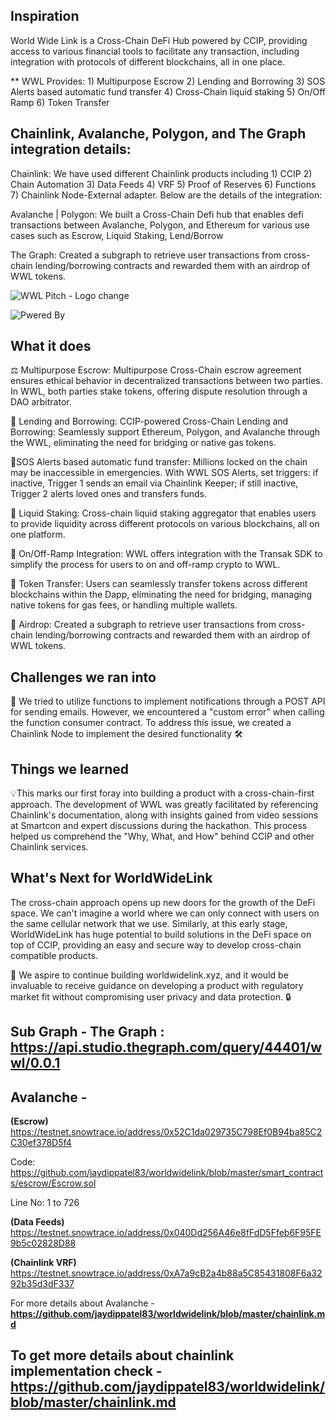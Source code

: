 ## Inspiration
World Wide Link is a Cross-Chain DeFi Hub powered by CCIP, providing access to various financial tools to facilitate any transaction, including integration with protocols of different blockchains, all in one place. 

** WWL Provides: 1) Multipurpose Escrow 2) Lending and Borrowing 3) SOS Alerts based automatic fund transfer 4) Cross-Chain liquid staking 5) On/Off Ramp 6) Token Transfer 

## Chainlink, Avalanche, Polygon, and The Graph integration details: 
Chainlink: We have used different Chainlink products including 1) CCIP 2) Chain Automation 3) Data Feeds 4) VRF 5) Proof of Reserves 6) Functions 7) Chainlink Node-External adapter. Below are the details of the integration:

Avalanche | Polygon: We built a Cross-Chain Defi hub that enables defi transactions between Avalanche, Polygon, and Ethereum for various use cases such as Escrow, Liquid Staking, Lend/Borrow 

The Graph: Created a subgraph to retrieve user transactions from cross-chain lending/borrowing contracts and rewarded them with an airdrop of WWL tokens. 

![WWL Pitch - Logo change](https://github.com/jaydippatel83/worldwidelink/assets/54347081/fbd27818-c36c-440c-8813-f1ba8dfc8d44)

![Pwered By](https://github.com/jaydippatel83/worldwidelink/assets/54347081/06814432-36f3-4ef5-b712-78fe01c94236)

## What it does
⚖️ Multipurpose Escrow: Multipurpose Cross-Chain escrow agreement ensures ethical behavior in decentralized transactions between two parties. In WWL, both parties stake tokens, offering dispute resolution through a DAO arbitrator. 

🔄 Lending and Borrowing: CCIP-powered Cross-Chain Lending and Borrowing: Seamlessly support Ethereum, Polygon, and Avalanche through the WWL, eliminating the need for bridging or native gas tokens. 

🚨SOS Alerts based automatic fund transfer: Millions locked on the chain may be inaccessible in emergencies. With WWL SOS Alerts, set triggers: if inactive, Trigger 1 sends an email via Chainlink Keeper; if still inactive, Trigger 2 alerts loved ones and transfers funds. 

💼 Liquid Staking: Cross-chain liquid staking aggregator that enables users to provide liquidity across different protocols on various blockchains, all on one platform. 

💸 On/Off-Ramp Integration: WWL offers integration with the Transak SDK to simplify the process for users to on and off-ramp crypto to WWL. 

🔄 Token Transfer: Users can seamlessly transfer tokens across different blockchains within the Dapp, eliminating the need for bridging, managing native tokens for gas fees, or handling multiple wallets. 

🎉 Airdrop: Created a subgraph to retrieve user transactions from cross-chain lending/borrowing contracts and rewarded them with an airdrop of WWL tokens. 

## Challenges we ran into
🚧 We tried to utilize functions to implement notifications through a POST API for sending emails. However, we encountered a "custom error" when calling the function consumer contract. To address this issue, we created a Chainlink Node to implement the desired functionality 🛠️

## Things we learned 
💡This marks our first foray into building a product with a cross-chain-first approach. The development of WWL was greatly facilitated by referencing Chainlink's documentation, along with insights gained from video sessions at Smartcon and expert discussions during the hackathon. This process helped us comprehend the "Why, What, and How" behind CCIP and other Chainlink services.

## What's Next for WorldWideLink
The cross-chain approach opens up new doors for the growth of the DeFi space. We can't imagine a world where we can only connect with users on the same cellular network that we use. Similarly, at this early stage, WorldWideLink has huge potential to build solutions in the DeFi space on top of CCIP, providing an easy and secure way to develop cross-chain compatible products.


🚀 We aspire to continue building worldwidelink.xyz, and it would be invaluable to receive guidance on developing a product with regulatory market fit without compromising user privacy and data protection. 🔒

## Sub Graph - The Graph  : https://api.studio.thegraph.com/query/44401/wwl/0.0.1

## Avalanche -
**(Escrow)**
https://testnet.snowtrace.io/address/0x52C1da029735C798Ef0B94ba85C2C30ef378D5f4

Code:
https://github.com/jaydippatel83/worldwidelink/blob/master/smart_contracts/escrow/Escrow.sol

Line No: 1 to 726

**(Data Feeds)**
https://testnet.snowtrace.io/address/0x040Dd256A46e8fFdD5Ffeb6F95FE9b5c02828D88

**(Chainlink VRF)**
https://testnet.snowtrace.io/address/0xA7a9cB2a4b88a5C85431808F6a3292b35d3dF337

For more details about Avalanche - **https://github.com/jaydippatel83/worldwidelink/blob/master/chainlink.md**

## To get more details about chainlink implementation check - https://github.com/jaydippatel83/worldwidelink/blob/master/chainlink.md
